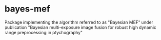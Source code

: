 # bayes-mef
Package implementing the algorithm referred to as "Bayesian MEF" under publication "Bayesian multi-exposure image fusion for robust high dynamic range preprocessing in ptychography" 
